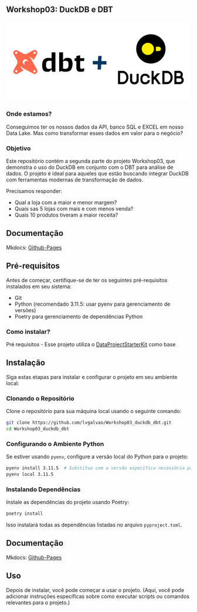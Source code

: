 ## Workshop03: DuckDB e DBT

![Texto alternativo](capa.png)


### Onde estamos?
Conseguimos ter os nossos dados da API, banco SQL e EXCEL em nosso Data Lake. Mas como transformar esses dados em valor para o negócio?

### Objetivo 
Este repositório contém a segunda parte do projeto Workshop03, que demonstra o uso do DuckDB em conjunto com o DBT para análise de dados. O projeto é ideal para aqueles que estão buscando integrar DuckDB com ferramentas modernas de transformação de dados.

Precisamos responder:

- Qual a loja com a maior e menor margem?
- Quais sas 5 lojas com mais e com menos venda?
- Quais 10 produtos tiveram a maior receita?

## Documentação

Mkdocs: [Github-Pages](https://lvgalvao.github.io/Workshop03_duckdb_dbt/)


## Pré-requisitos

Antes de começar, certifique-se de ter os seguintes pré-requisitos instalados em seu sistema:

- Git
- Python (recomendado 3.11.5: usar pyenv para gerenciamento de versões)
- Poetry para gerenciamento de dependências Python


### Como instalar?

Pré requisitos - Esse projeto utiliza o [DataProjectStarterKit](https://github.com/lvgalvao/DataProjectStarterKit) como base

## Instalação

Siga estas etapas para instalar e configurar o projeto em seu ambiente local:

### Clonando o Repositório

Clone o repositório para sua máquina local usando o seguinte comando:

```bash
git clone https://github.com/lvgalvao/Workshop03_duckdb_dbt.git
cd Workshop03_duckdb_dbt
```

### Configurando o Ambiente Python

Se estiver usando `pyenv`, configure a versão local do Python para o projeto:

```bash
pyenv install 3.11.5  # Substitua com a versão específica necessária para o projeto
pyenv local 3.11.5
```

### Instalando Dependências

Instale as dependências do projeto usando Poetry:

```bash
poetry install
```

Isso instalará todas as dependências listadas no arquivo `pyproject.toml`.

## Documentação

Mkdocs: [Github-Pages](https://lvgalvao.github.io/Workshop03_duckdb_dbt/)

## Uso

Depois de instalar, você pode começar a usar o projeto. (Aqui, você pode adicionar instruções específicas sobre como executar scripts ou comandos relevantes para o projeto.)
